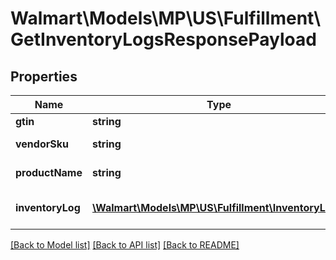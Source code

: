 # Walmart\Models\MP\US\Fulfillment\GetInventoryLogsResponsePayload

## Properties

Name | Type | Description | Notes
------------ | ------------- | ------------- | -------------
**gtin** | **string** | GTIN | [optional]
**vendorSku** | **string** | Vendor SKU | [optional]
**productName** | **string** | Product Name | [optional]
**inventoryLog** | [**\Walmart\Models\MP\US\Fulfillment\InventoryLog[]**](InventoryLog.md) | Inventory Log records | [optional]


[[Back to Model list]](./) [[Back to API list]](../../../../../README.md#supported-apis) [[Back to README]](../../../../../README.md)
